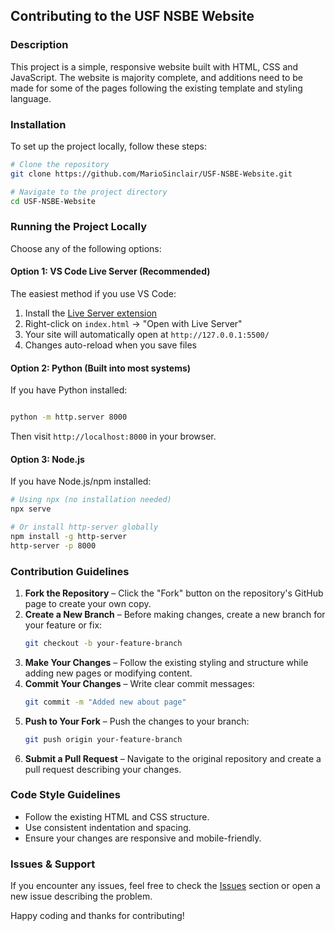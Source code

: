 ## Contributing to the USF NSBE Website

### Description
This project is a simple, responsive website built with HTML, CSS and JavaScript. The website is majority complete, and additions need to be made for some of the pages following the existing template and styling language.

### Installation
To set up the project locally, follow these steps:

```sh
# Clone the repository
git clone https://github.com/MarioSinclair/USF-NSBE-Website.git

# Navigate to the project directory
cd USF-NSBE-Website
```

### Running the Project Locally

Choose any of the following options:

#### Option 1: VS Code Live Server (Recommended)
The easiest method if you use VS Code:
1. Install the [Live Server extension](https://marketplace.visualstudio.com/items?itemName=ritwickdey.LiveServer)
2. Right-click on `index.html` → "Open with Live Server"
3. Your site will automatically open at `http://127.0.0.1:5500/`
4. Changes auto-reload when you save files

#### Option 2: Python (Built into most systems)
If you have Python installed:
```sh

python -m http.server 8000

```
Then visit `http://localhost:8000` in your browser.

#### Option 3: Node.js
If you have Node.js/npm installed:
```sh
# Using npx (no installation needed)
npx serve

# Or install http-server globally
npm install -g http-server
http-server -p 8000
```

### Contribution Guidelines
1. **Fork the Repository** – Click the "Fork" button on the repository's GitHub page to create your own copy.
2. **Create a New Branch** – Before making changes, create a new branch for your feature or fix:
   ```sh
   git checkout -b your-feature-branch
   ```
3. **Make Your Changes** – Follow the existing styling and structure while adding new pages or modifying content.
4. **Commit Your Changes** – Write clear commit messages:
   ```sh
   git commit -m "Added new about page"
   ```
5. **Push to Your Fork** – Push the changes to your branch:
   ```sh
   git push origin your-feature-branch
   ```
6. **Submit a Pull Request** – Navigate to the original repository and create a pull request describing your changes.

### Code Style Guidelines
- Follow the existing HTML and CSS structure.
- Use consistent indentation and spacing.
- Ensure your changes are responsive and mobile-friendly.

### Issues & Support
If you encounter any issues, feel free to check the [Issues](https://github.com/MarioSinclair/NSBE-LandingPage/issues) section or open a new issue describing the problem.

Happy coding and thanks for contributing!
